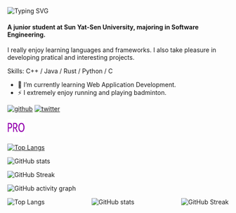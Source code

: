 ![Typing SVG](https://readme-typing-svg.demolab.com/?lines=Hi+there+👋,+my+name+is+Jiequan+Zheng&font=Montserrat&color=F77F00&duration=4000&pause=1500)
#### A junior student at Sun Yat-Sen University, majoring in Software Engineering.
I really enjoy learning languages and frameworks. I also take pleasure in developing pratical and interesting projects.

Skills: C++ / Java / Rust / Python / C

- 🌱 I’m currently learning Web Application Development. 
- ⚡ I extremely enjoy running and playing badminton. 


[<img src='https://cdn.jsdelivr.net/npm/simple-icons@3.0.1/icons/github.svg' alt='github' height='40'>](https://github.com/2776115684)  [<img src='https://cdn.jsdelivr.net/npm/simple-icons@3.0.1/icons/twitter.svg' alt='twitter' height='40'>](https://twitter.com/JieQuan13476)  

<a href='https://github.com/pricing'><img src='https://raw.githubusercontent.com/acervenky/animated-github-badges/master/assets/pro.gif' width='40' height='40'></a> 

[![Top Langs](https://github-readme-stats.vercel.app/api/top-langs/?username=2776115684)](https://github.com/anuraghazra/github-readme-stats)

![GitHub stats](https://github-readme-stats.vercel.app/api?username=2776115684&show_icons=true)  

![GitHub Streak](https://streak-stats.demolab.com/?user=2776115684)

![GitHub activity graph](https://github-readme-activity-graph.vercel.app/graph?username=2776115684&bg_color=add8e6)

<div style="display: flex; justify-content: space-between;">
  <img src="https://github-readme-stats.vercel.app/api/top-langs/?username=2776115684" alt="Top Langs" />
  <img src="https://github-readme-stats.vercel.app/api?username=2776115684&show_icons=true" alt="GitHub stats" />
  <img src="https://streak-stats.demolab.com/?user=2776115684" alt="GitHub Streak" />
</div>

